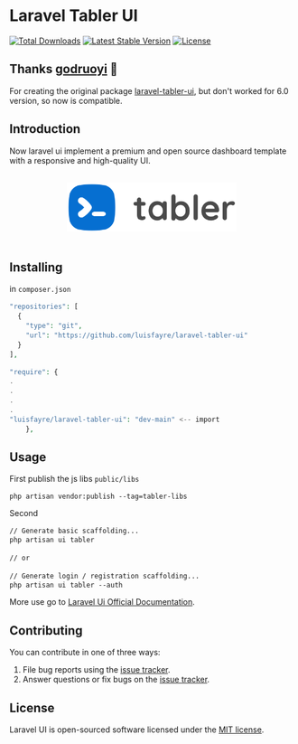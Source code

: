 # Laravel Tabler UI

<a href="https://packagist.org/packages/godruoyi/laravel-tabler-ui"><img src="https://poser.pugx.org/godruoyi/laravel-tabler-ui/d/total.svg" alt="Total Downloads"></a>
<a href="https://packagist.org/packages/godruoyi/laravel-tabler-ui"><img src="https://poser.pugx.org/godruoyi/laravel-tabler-ui/v/stable.svg" alt="Latest Stable Version"></a>
<a href="https://packagist.org/packages/godruoyi/laravel-tabler-ui"><img src="https://poser.pugx.org/godruoyi/laravel-tabler-ui/license.svg" alt="License"></a>

## Thanks [godruoyi](https://github.com/godruoyi) 🎉

For creating the original package [laravel-tabler-ui](https://github.com/godruoyi/laravel-tabler-ui), but don't worked for 6.0 version, so now is compatible.

## Introduction

Now laravel ui implement a premium and open source dashboard template with a responsive and high-quality UI.
<br>
<br>
<p align="center">
<a href="https://github.com/tabler/tabler"><img src="https://raw.githubusercontent.com/tabler/tabler/dev/src/static/logo.svg" alt="A premium and open source dashboard template with a responsive and high-quality UI." width="300"></a><br><br>

</p>

## Installing

in `composer.json` 

```php
"repositories": [
  {
    "type": "git",
    "url": "https://github.com/luisfayre/laravel-tabler-ui"
  }
],
```

```php
"require": {
.
.
.
.
"luisfayre/laravel-tabler-ui": "dev-main" <-- import
    },
```

## Usage

First publish the js libs `public/libs`

```
php artisan vendor:publish --tag=tabler-libs
```
Second 
```
// Generate basic scaffolding...
php artisan ui tabler

// or

// Generate login / registration scaffolding...
php artisan ui tabler --auth
```

More use go to [Laravel Ui Official Documentation](https://github.com/laravel/ui).


## Contributing

You can contribute in one of three ways:

1. File bug reports using the [issue tracker](https://github.com/luisfayre/laravel-tabler-ui/issues).
2. Answer questions or fix bugs on the [issue tracker](https://github.com/luisfayre/laravel-tabler-ui/issues).

## License

Laravel UI is open-sourced software licensed under the [MIT license](LICENSE.md).
